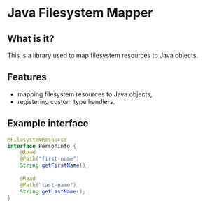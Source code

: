 # Java Filesystem Mapper

## What is it?

This is a library used to map filesystem resources to Java objects.

## Features

- mapping filesystem resources to Java objects,
- registering custom type handlers.

## Example interface

```java
@FilesystemResource
interface PersonInfo {
    @Read
    @Path("first-name")
    String getFirstName();
    
    @Read
    @Path("last-name")
    String getLastName();
}
```
